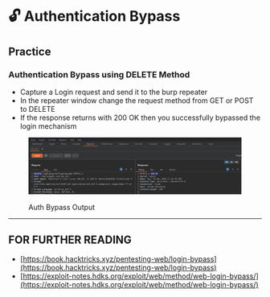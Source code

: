 # 🔓 Authentication Bypass

## Practice

### Authentication Bypass using DELETE Method

* Capture a Login request and send it to the burp repeater
* In the repeater window change the request method from GET or POST to DELETE
* If the response returns with 200 OK then you successfully bypassed the login mechanism

<figure><img src="../.gitbook/assets/image.png" alt=""><figcaption><p>Auth Bypass Output</p></figcaption></figure>



***

## FOR FURTHER READING

* [https://book.hacktricks.xyz/pentesting-web/login-bypass](https://book.hacktricks.xyz/pentesting-web/login-bypass)
* [https://exploit-notes.hdks.org/exploit/web/method/web-login-bypass/](https://exploit-notes.hdks.org/exploit/web/method/web-login-bypass/)

